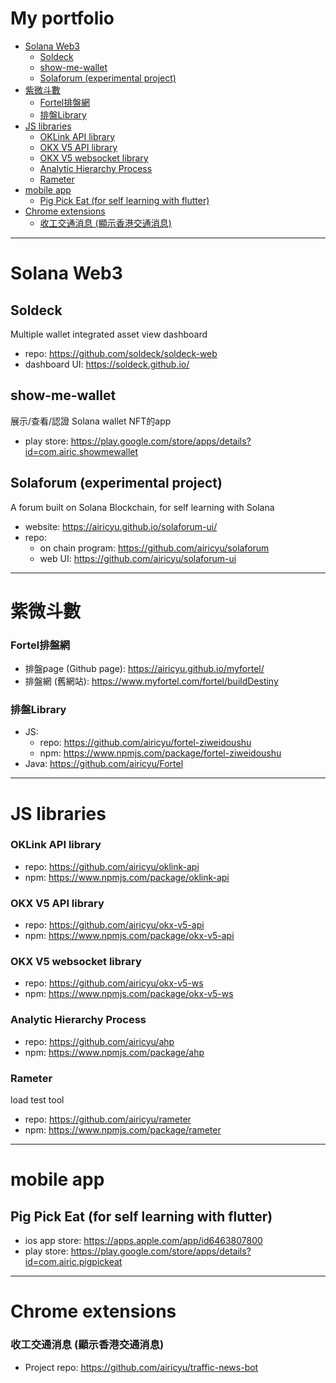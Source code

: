 <H1>My portfolio</H1>

- [Solana Web3](#solana-web3)
  - [Soldeck](#soldeck)
  - [show-me-wallet](#show-me-wallet)
  - [Solaforum (experimental project)](#solaforum-experimental-project)
- [紫微斗數](#紫微斗數)
    - [Fortel排盤網](#fortel排盤網)
    - [排盤Library](#排盤library)
- [JS libraries](#js-libraries)
    - [OKLink API library](#oklink-api-library)
    - [OKX V5 API library](#okx-v5-api-library)
    - [OKX V5 websocket library](#okx-v5-websocket-library)
    - [Analytic Hierarchy Process](#analytic-hierarchy-process)
    - [Rameter](#rameter)
- [mobile app](#mobile-app)
  - [Pig Pick Eat (for self learning with flutter)](#pig-pick-eat-for-self-learning-with-flutter)
- [Chrome extensions](#chrome-extensions)
    - [收工交通消息 (顯示香港交通消息)](#收工交通消息-顯示香港交通消息)

------

# Solana Web3

## Soldeck

Multiple wallet integrated asset view dashboard

- repo: https://github.com/soldeck/soldeck-web
- dashboard UI: https://soldeck.github.io/

## show-me-wallet

展示/查看/認證 Solana wallet NFT的app

- play store: https://play.google.com/store/apps/details?id=com.airic.showmewallet

## Solaforum (experimental project)

A forum built on Solana Blockchain, for self learning with Solana

- website: https://airicyu.github.io/solaforum-ui/
- repo:
  - on chain program: https://github.com/airicyu/solaforum
  - web UI: https://github.com/airicyu/solaforum-ui

------

# 紫微斗數

### Fortel排盤網
- 排盤page (Github page): https://airicyu.github.io/myfortel/
- 排盤網 (舊網站): https://www.myfortel.com/fortel/buildDestiny

### 排盤Library
- JS:
  - repo: https://github.com/airicyu/fortel-ziweidoushu
  - npm: https://www.npmjs.com/package/fortel-ziweidoushu
- Java: https://github.com/airicyu/Fortel

------

# JS libraries

### OKLink API library
- repo: https://github.com/airicyu/oklink-api
- npm: https://www.npmjs.com/package/oklink-api

### OKX V5 API library
- repo: https://github.com/airicyu/okx-v5-api
- npm: https://www.npmjs.com/package/okx-v5-api

### OKX V5 websocket library
- repo: https://github.com/airicyu/okx-v5-ws
- npm: https://www.npmjs.com/package/okx-v5-ws

### Analytic Hierarchy Process
- repo: https://github.com/airicyu/ahp
- npm: https://www.npmjs.com/package/ahp

### Rameter

load test tool

- repo: https://github.com/airicyu/rameter
- npm: https://www.npmjs.com/package/rameter

------

# mobile app

## Pig Pick Eat (for self learning with flutter)

- ios app store: https://apps.apple.com/app/id6463807800
- play store: https://play.google.com/store/apps/details?id=com.airic.pigpickeat

------

# Chrome extensions

### 收工交通消息 (顯示香港交通消息)
- Project repo: https://github.com/airicyu/traffic-news-bot